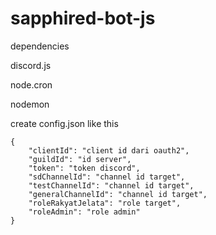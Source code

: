 # sapphired-bot-js
 
dependencies

discord.js

node.cron

nodemon




create config.json like this

```
{
    "clientId": "client id dari oauth2",
	"guildId": "id server",
	"token": "token discord",
	"sdChannelId": "channel id target",
	"testChannelId": "channel id target",
	"generalChannelId": "channel id target",
	"roleRakyatJelata": "role target",
	"roleAdmin": "role admin"
}
```
